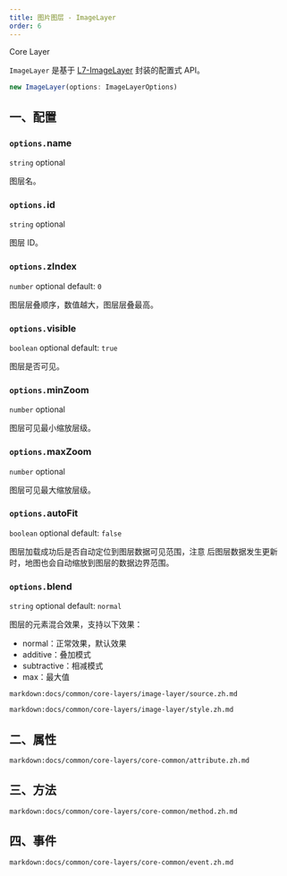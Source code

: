 ```yaml
---
title: 图片图层 - ImageLayer
order: 6
---
```


<tag color="blue" text="Core Layer">Core Layer</tag>

`ImageLayer` 是基于 [L7-ImageLayer](https://l7.antv.vision/zh/docs/api/imageLayer/imagelayer) 封装的配置式 API。

```ts
new ImageLayer(options: ImageLayerOptions)
```

## 一、配置

### `options.`name

`string` optional

图层名。

### `options.`id

`string` optional

图层 ID。

### `options.`zIndex

`number` optional default: `0`

图层层叠顺序，数值越大，图层层叠最高。

### `options.`visible

`boolean` optional default: `true`

图层是否可见。

### `options.`minZoom

`number` optional

图层可见最小缩放层级。

### `options.`maxZoom

`number` optional

图层可见最大缩放层级。

### `options.`autoFit

`boolean` optional default: `false`

图层加载成功后是否自动定位到图层数据可见范围，注意 <tag color="red" text="开启"></tag>后图层数据发生更新时，地图也会自动缩放到图层的数据边界范围。

### `options.`blend

`string` optional default: `normal`

图层的元素混合效果，支持以下效果：

- normal：正常效果，默认效果
- additive：叠加模式
- subtractive：相减模式
- max：最大值

`markdown:docs/common/core-layers/image-layer/source.zh.md`

`markdown:docs/common/core-layers/image-layer/style.zh.md`

## 二、属性

`markdown:docs/common/core-layers/core-common/attribute.zh.md`

## 三、方法

`markdown:docs/common/core-layers/core-common/method.zh.md`

## 四、事件

`markdown:docs/common/core-layers/core-common/event.zh.md`
